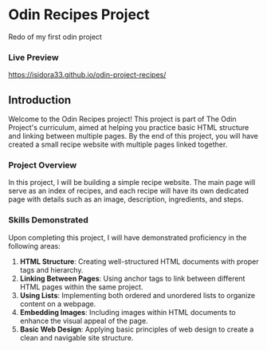 # Odin Recipes Project

Redo of my first odin project

### Live Preview

https://isidora33.github.io/odin-project-recipes/

## Introduction

Welcome to the Odin Recipes project! This project is part of The Odin Project's curriculum, aimed at helping you practice basic HTML structure and linking between multiple pages. By the end of this project, you will have created a small recipe website with multiple pages linked together.

### Project Overview

In this project, I will be building a simple recipe website. The main page will serve as an index of recipes, and each recipe will have its own dedicated page with details such as an image, description, ingredients, and steps.

### Skills Demonstrated

Upon completing this project, I will have demonstrated proficiency in the following areas:

1. **HTML Structure**: Creating well-structured HTML documents with proper tags and hierarchy.
2. **Linking Between Pages**: Using anchor tags to link between different HTML pages within the same project.
3. **Using Lists**: Implementing both ordered and unordered lists to organize content on a webpage.
4. **Embedding Images**: Including images within HTML documents to enhance the visual appeal of the page.
5. **Basic Web Design**: Applying basic principles of web design to create a clean and navigable site structure.
